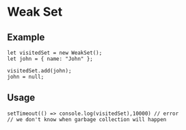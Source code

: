 # Weak Set

## Example

```
let visitedSet = new WeakSet();
let john = { name: "John" };

visitedSet.add(john);
john = null;
```

## Usage

```
setTimeout(() => console.log(visitedSet),10000) // error
// we don't know when garbage collection will happen
```
